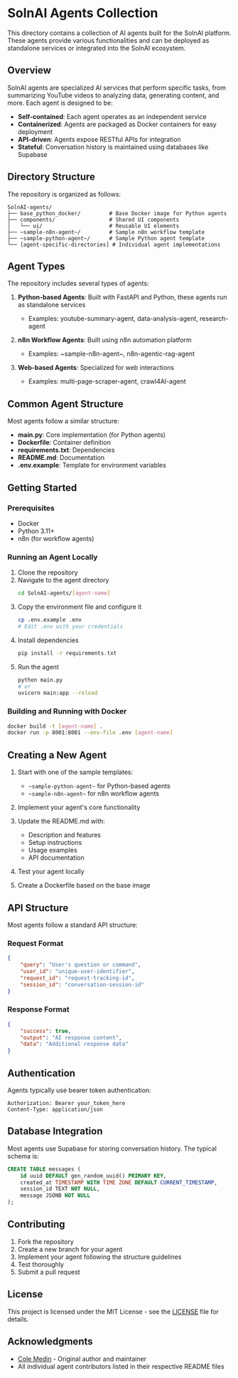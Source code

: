 # SolnAI Agents Collection

This directory contains a collection of AI agents built for the SolnAI platform. These agents provide various functionalities and can be deployed as standalone services or integrated into the SolnAI ecosystem.

## Overview

SolnAI agents are specialized AI services that perform specific tasks, from summarizing YouTube videos to analyzing data, generating content, and more. Each agent is designed to be:

- **Self-contained**: Each agent operates as an independent service
- **Containerized**: Agents are packaged as Docker containers for easy deployment
- **API-driven**: Agents expose RESTful APIs for integration
- **Stateful**: Conversation history is maintained using databases like Supabase

## Directory Structure

The repository is organized as follows:

```
SolnAI-agents/
├── base_python_docker/         # Base Docker image for Python agents
├── components/                 # Shared UI components
│   └── ui/                     # Reusable UI elements
├── ~sample-n8n-agent~/         # Sample n8n workflow template
├── ~sample-python-agent~/      # Sample Python agent template
└── [agent-specific-directories] # Individual agent implementations
```

## Agent Types

The repository includes several types of agents:

1. **Python-based Agents**: Built with FastAPI and Python, these agents run as standalone services
   - Examples: youtube-summary-agent, data-analysis-agent, research-agent

2. **n8n Workflow Agents**: Built using n8n automation platform
   - Examples: ~sample-n8n-agent~, n8n-agentic-rag-agent

3. **Web-based Agents**: Specialized for web interactions
   - Examples: multi-page-scraper-agent, crawl4AI-agent

## Common Agent Structure

Most agents follow a similar structure:

- **main.py**: Core implementation (for Python agents)
- **Dockerfile**: Container definition
- **requirements.txt**: Dependencies
- **README.md**: Documentation
- **.env.example**: Template for environment variables

## Getting Started

### Prerequisites

- Docker
- Python 3.11+
- n8n (for workflow agents)

### Running an Agent Locally

1. Clone the repository
2. Navigate to the agent directory
   ```bash
   cd SolnAI-agents/[agent-name]
   ```
3. Copy the environment file and configure it
   ```bash
   cp .env.example .env
   # Edit .env with your credentials
   ```
4. Install dependencies
   ```bash
   pip install -r requirements.txt
   ```
5. Run the agent
   ```bash
   python main.py
   # or
   uvicorn main:app --reload
   ```

### Building and Running with Docker

```bash
docker build -t [agent-name] .
docker run -p 8001:8001 --env-file .env [agent-name]
```

## Creating a New Agent

1. Start with one of the sample templates:
   - `~sample-python-agent~` for Python-based agents
   - `~sample-n8n-agent~` for n8n workflow agents

2. Implement your agent's core functionality

3. Update the README.md with:
   - Description and features
   - Setup instructions
   - Usage examples
   - API documentation

4. Test your agent locally

5. Create a Dockerfile based on the base image

## API Structure

Most agents follow a standard API structure:

### Request Format

```json
{
    "query": "User's question or command",
    "user_id": "unique-user-identifier",
    "request_id": "request-tracking-id",
    "session_id": "conversation-session-id"
}
```

### Response Format

```json
{
    "success": true,
    "output": "AI response content",
    "data": "Additional response data"
}
```

## Authentication

Agents typically use bearer token authentication:

```http
Authorization: Bearer your_token_here
Content-Type: application/json
```

## Database Integration

Most agents use Supabase for storing conversation history. The typical schema is:

```sql
CREATE TABLE messages (
    id uuid DEFAULT gen_random_uuid() PRIMARY KEY,
    created_at TIMESTAMP WITH TIME ZONE DEFAULT CURRENT_TIMESTAMP,
    session_id TEXT NOT NULL,
    message JSONB NOT NULL
);
```

## Contributing

1. Fork the repository
2. Create a new branch for your agent
3. Implement your agent following the structure guidelines
4. Test thoroughly
5. Submit a pull request

## License

This project is licensed under the MIT License - see the [LICENSE](LICENSE) file for details.

## Acknowledgments

- [Cole Medin](https://www.youtube.com/@ColeMedin) - Original author and maintainer
- All individual agent contributors listed in their respective README files 